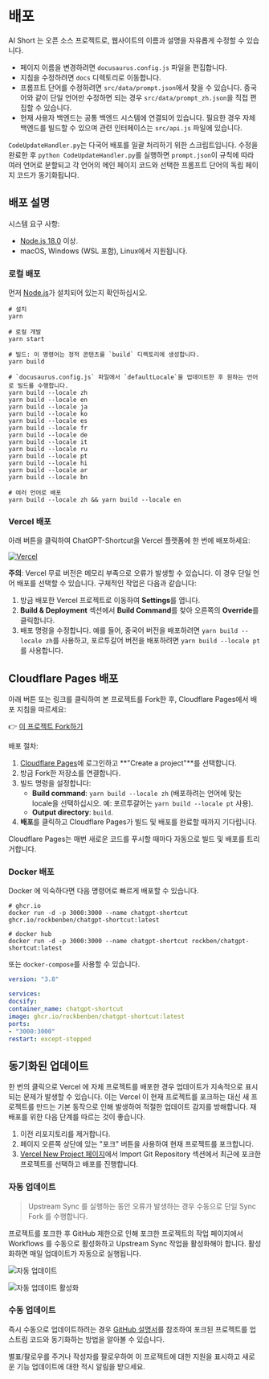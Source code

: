 # 배포

AI Short 는 오픈 소스 프로젝트로, 웹사이트의 이름과 설명을 자유롭게 수정할 수 있습니다.

- 페이지 이름을 변경하려면 `docusaurus.config.js` 파일을 편집합니다.
- 지침을 수정하려면 `docs` 디렉토리로 이동합니다.
- 프롬프트 단어를 수정하려면 `src/data/prompt.json`에서 찾을 수 있습니다. 중국어와 같이 단일 언어만 수정하면 되는 경우 `src/data/prompt_zh.json`을 직접 편집할 수 있습니다.
- 현재 사용자 백엔드는 공통 백엔드 시스템에 연결되어 있습니다. 필요한 경우 자체 백엔드를 빌드할 수 있으며 관련 인터페이스는 `src/api.js` 파일에 있습니다.

`CodeUpdateHandler.py`는 다국어 배포를 일괄 처리하기 위한 스크립트입니다. 수정을 완료한 후 `python CodeUpdateHandler.py`를 실행하면 `prompt.json`이 규칙에 따라 여러 언어로 분할되고 각 언어의 메인 페이지 코드와 선택한 프롬프트 단어의 독립 페이지 코드가 동기화됩니다.

## 배포 설명

시스템 요구 사항:

- [Node.js 18.0](https://nodejs.org/) 이상.
- macOS, Windows (WSL 포함), Linux에서 지원됩니다.

### 로컬 배포

먼저 [Node.js](https://nodejs.org/)가 설치되어 있는지 확인하십시오.

```shell
# 설치
yarn

# 로컬 개발
yarn start

# 빌드: 이 명령어는 정적 콘텐츠를 `build` 디렉토리에 생성합니다.
yarn build

# `docusaurus.config.js` 파일에서 `defaultLocale`을 업데이트한 후 원하는 언어로 빌드를 수행합니다.
yarn build --locale zh
yarn build --locale en
yarn build --locale ja
yarn build --locale ko
yarn build --locale es
yarn build --locale fr
yarn build --locale de
yarn build --locale it
yarn build --locale ru
yarn build --locale pt
yarn build --locale hi
yarn build --locale ar
yarn build --locale bn

# 여러 언어로 배포
yarn build --locale zh && yarn build --locale en
```

### Vercel 배포

아래 버튼을 클릭하여 ChatGPT-Shortcut을 Vercel 플랫폼에 한 번에 배포하세요:

[![Vercel](https://vercel.com/button)](https://vercel.com/new/clone?repository-url=https%3A%2F%2Fgithub.com%2Frockbenben%2FChatGPT-Shortcut%2Ftree%2Fmain)

**주의**: Vercel 무료 버전은 메모리 부족으로 오류가 발생할 수 있습니다. 이 경우 단일 언어 배포를 선택할 수 있습니다. 구체적인 작업은 다음과 같습니다:

1. 방금 배포한 Vercel 프로젝트로 이동하여 **Settings**를 엽니다.
2. **Build & Deployment** 섹션에서 **Build Command**를 찾아 오른쪽의 **Override**를 클릭합니다.
3. 배포 명령을 수정합니다. 예를 들어, 중국어 버전을 배포하려면 `yarn build --locale zh`를 사용하고, 포르투갈어 버전을 배포하려면 `yarn build --locale pt`를 사용합니다.

## Cloudflare Pages 배포

아래 버튼 또는 링크를 클릭하여 본 프로젝트를 Fork한 후, Cloudflare Pages에서 배포 지침을 따르세요:

👉 [이 프로젝트 Fork하기](https://github.com/rockbenben/ChatGPT-Shortcut/fork)

배포 절차:

1. [Cloudflare Pages](https://pages.cloudflare.com/)에 로그인하고 **"Create a project"**를 선택합니다.
2. 방금 Fork한 저장소를 연결합니다.
3. 빌드 명령을 설정합니다:
   - **Build command**: `yarn build --locale zh` (배포하려는 언어에 맞는 locale을 선택하십시오. 예: 포르투갈어는 `yarn build --locale pt` 사용).
   - **Output directory**: `build`.
4. **배포**를 클릭하고 Cloudflare Pages가 빌드 및 배포를 완료할 때까지 기다립니다.

Cloudflare Pages는 매번 새로운 코드를 푸시할 때마다 자동으로 빌드 및 배포를 트리거합니다.

### Docker 배포

Docker 에 익숙하다면 다음 명령어로 빠르게 배포할 수 있습니다.

```shell
# ghcr.io
docker run -d -p 3000:3000 --name chatgpt-shortcut ghcr.io/rockbenben/chatgpt-shortcut:latest

# docker hub
docker run -d -p 3000:3000 --name chatgpt-shortcut rockben/chatgpt-shortcut:latest
```

또는 `docker-compose`를 사용할 수 있습니다.

```yml
version: "3.8"

services:
docsify:
container_name: chatgpt-shortcut
image: ghcr.io/rockbenben/chatgpt-shortcut:latest
ports:
- "3000:3000"
restart: except-stopped
```

## 동기화된 업데이트

한 번의 클릭으로 Vercel 에 자체 프로젝트를 배포한 경우 업데이트가 지속적으로 표시되는 문제가 발생할 수 있습니다. 이는 Vercel 이 현재 프로젝트를 포크하는 대신 새 프로젝트를 만드는 기본 동작으로 인해 발생하여 적절한 업데이트 감지를 방해합니다. 재배포를 위한 다음 단계를 따르는 것이 좋습니다.

1. 이전 리포지토리를 제거합니다.
2. 페이지 오른쪽 상단에 있는 "포크" 버튼을 사용하여 현재 프로젝트를 포크합니다.
3. [Vercel New Project 페이지](https://vercel.com/new)에서 Import Git Repository 섹션에서 최근에 포크한 프로젝트를 선택하고 배포를 진행합니다.

### 자동 업데이트

> Upstream Sync 를 실행하는 동안 오류가 발생하는 경우 수동으로 단일 Sync Fork 를 수행합니다.

프로젝트를 포크한 후 GitHub 제한으로 인해 포크한 프로젝트의 작업 페이지에서 Workflows 를 수동으로 활성화하고 Upstream Sync 작업을 활성화해야 합니다. 활성화하면 매일 업데이트가 자동으로 실행됩니다.

![자동 업데이트](https://img.newzone.top/2023-05-19-11-57-59.png?imageMogr2/format/webp)

![자동 업데이트 활성화](https://img.newzone.top/2023-05-19-11-59-26.png?imageMogr2/format/webp)

### 수동 업데이트

즉시 수동으로 업데이트하려는 경우 [GitHub 설명서](https://docs.github.com/en/pull-requests/collaborating-with-pull-requests/working-with-forks/syncing-a-fork)를 참조하여 포크된 프로젝트를 업스트림 코드와 동기화하는 방법을 알아볼 수 있습니다.

별표/팔로우를 주거나 작성자를 팔로우하여 이 프로젝트에 대한 지원을 표시하고 새로운 기능 업데이트에 대한 적시 알림을 받으세요.
